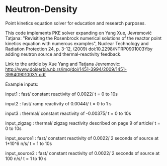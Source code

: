 # Neutron-Density
Point kinetics equation solver for education and research purposes. 

This code implements PKE solver expanding on  Yang Xue, Jevremović Tatjana: "Revisiting the Rosenbrock numerical   solutions of the reactor point kinetics equation with numerous examples",  Nuclear Technology and Radiation Protection 24, p. 3-12, (2009)  doi:10.2298/NTRP0901003Yby adding neutron source and thermal-reactivity feedback.

Link to the article by Xue Yang and Tatjana Jevremovic:
http://www.doiserbia.nb.rs/img/doi/1451-3994/2009/1451-39940901003Y.pdf




Example inputs:

input1 : fast/ constant reactivity of 0.0022/ t = 0 to 10s

input2 : fast/ ramp reactivity of 0.0044t/ t = 0 to 1 s

input3 : thermal/ constant reactivity of -0.00375/ t = 0 to 10s

input_zigzag : thermal/ zigzag reactivity described on page 9 of article/ t = 0 to 10s

input_source1 : fast/ constant reactivity of 0.0022/ 2 seconds of source at 1*10^6 n/s/ t = 1 to 10s

input_source2 : fast/ constant reactivity of 0.0022/ 2 seconds of source at 100 n/s/ t = 1 to 10 s
